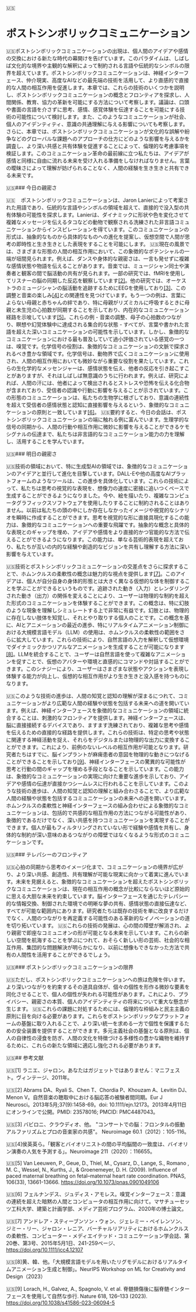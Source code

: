🇺🇸<center> <h1> ポストシンボリックコミュニケーション </h1> </center>

🇺🇸ポストシンボリックコミュニケーションの出現は、個人間のアイデアや感情の交換における新たな時代の幕開けを告げています。このパラダイムは、しばしば文化的な境界や主観的な解釈によって制約される言語や伝統的なシンボルの限界を超えています。ポストシンボリックコミュニケーションは、神経インターフェース、仲介現実、高度なAIなどの最先端の技術を活用して、より直感的で直接的な人間の相互作用を促進します。本章では、これらの技術のいくつかを説明し、ポストシンボリックコミュニケーションの概念とフロンティアを探求し、人間関係、教育、協力の革新を可能にする方法について考察します。議論は、口頭や書面の言語を介さずに思考、感情、感覚体験を伝達することを可能にする技術の可能性について検討します。また、このようなコミュニケーションが社会、個人のアイデンティティ、意識の共通理解に与える影響についても考察します。さらに、本章では、ポストシンボリックコミュニケーションが文化的な誤解や紛争などのグローバルな課題へのアプローチの仕方にどのような影響を与えるかを調査し、より深い共感と共有体験を促進することによって、倫理的な考慮事項を検証します。このコミュニケーション革命の最前線に立つ私たちは、アイデアが感情と同様に自由に流れる未来を受け入れる準備をしなければなりません。言葉の曖昧さによって理解が妨げられることなく、人間の経験を生き生きと共有できる未来です。

🇺🇸### 今日の親密さ

🇺🇸&nbsp;&nbsp;&nbsp;&nbsp;ポストシンボリックコミュニケーションは、Jaron Lanierによって考案された用語であり、伝統的な言語やシンボルの領域を超えて、直接的で没入型の共有体験の可能性を探求します。Lanierは、ダイナミックに形状や色を変化させて複雑なメッセージを伝えるタコなどの動物で観察される洗練された非言語コミュニケーションからインスピレーションを得ています。このコミュニケーションの形式は、抽象的なものから具体的なものへの進化を提案し、仮想空間で人間が思考の即時性と生き生きとした表現をすることを可能にします。
🇺🇸現在の風景では、さまざまな形態の人間の相互作用において、この象徴的なポテンシャルの一端が垣間見られます。例えば、ダンスや身体的な親密さは、一言も発せずに複雑な感情状態や物語を伝えることがあります。音楽では、ミュージシャン同士や演奏者と観客の間で脳活動の共有が見られます。一部の研究では、fMRIを使用してリスナーの脳の同期した反応を観察しています[[2]](#2)。他の研究では、オーケストラのミュージシャンの脳活動を追跡するためにEEGを使用しており[[3]](#3)、この調整と音楽の楽しみ[[4]](#4)との関連性を見つけています。もう一つの例は、言葉によらない母親と赤ちゃんの絆であり、特に母親がリズミカルに呼吸するときに母親と未生児の心拍数が同期することを示しており、内在的なコミュニケーション経路を示唆しています[[5]](#5)。これらの例 - 音楽の調整、母子の心拍数のつながり、瞑想や幻覚体験中に達成される集合的な状態 - すべてが、言葉や書かれた言語を超えた深いコミュニケーションの可能性を示しています。しかし、象徴的なコミュニケーションにおける最も普及していて過小評価されている感覚の一つは、嗅覚です。化学信号の役割は、象徴的なコミュニケーションの文脈で探求されるべき豊かな領域です。化学信号は、動物界で広くコミュニケーションに使用され、人間の相互作用においても微妙ながら重要な役割を果たしています。これらの生化学的なメッセンジャーは、感情状態を伝え、他者の反応を引き起こすことがありますが、それはしばしば無意識のうちに行われます。例えば、研究によれば、人間の汗には、他者によって検出されるとストレスや恐怖を伝える化合物が含まれており、受信者の認識や行動に影響を与えることが示されています。この形態のコミュニケーションは、私たちの生物学に根ざしており、意識の連続性を超えて受信者の感情状態と認知に直接影響を与えるという、象徴的なコミュニケーションの原則と一致しています[[6]](#6)。
🇺🇸要約すると、今日の会話は、ポストシンボリックコミュニケーションの端に触れる例に富んでいます。生理学的な信号の同期から、人間の行動や相互作用に微妙に影響を与えることができるケモシグナルの伝達まで、私たちは非言語的なコミュニケーション能力の力を理解し、活用することを学んでいます。


🇺🇸### 明日の親密さ

🇺🇸技術の領域において、特に生成型AIの領域では、象徴的なコミュニケーションのアイデアと並行して進化を目撃しています。DALL-Eや他の高度なAIプラットフォームのようなツールは、この進歩を具体化しています。これらの技術によって、私たちは思考の視覚的な表現を、想像力の速度に密接に追いつくペースで生成することができるようになりました。今や、絵を描いたり、複雑なコンピュータグラフィックスソフトウェアを使用したりすることに制約されることはありません。以前は私たちの頭の中にしか存在しなかったイメージや視覚的なシナリオを瞬時に作成することができます。思考を視覚的な形に直接具現化するこの能力は、象徴的なコミュニケーションへの重要な飛躍です。抽象的な概念と具体的な表現とのギャップを埋め、アイデアや感情をより直接的かつ官能的な方法で伝えることができるようになります。この能力は、単なる芸術的表現を超えており、私たちが互いの内的な経験や創造的なビジョンを共有し理解する方法に深い影響を与えています。

🇺🇸技術とポストシンボリックコミュニケーションの交差点をさらに探求することで、ホムンクルスの柔軟性の概念は魅力的な視点を提供します[[7]](#7)。このアイデアは、個人が自分自身の身体的形態とは大きく異なる仮想的な体を制御することを学ぶことができるというものです。追跡された動き（入力）とレンダリングされた動き（出力）の関係を変えることにより、ユーザーは物理的な制約を超えた形式のコミュニケーションを体験することができます。この概念は、特に幻肢のような現象を理解しシミュレートする上で非常に有益です。幻肢とは、物理的に存在しない肢体を知覚し、それとやり取りする個人のことです。この概念を基に、AIとアニメーションの最近の進歩、特にリアルタイムアニメーション制御における大規模言語モデル（LLM）の使用は、ホムンクルスの柔軟性の範囲をさらに拡大しています。これらの技術により、自然言語の入力を解釈して仮想環境でダイナミックかつリアルなアニメーションを生成することが可能になります[[8]](#8)。LLMを統合することで、ユーザーは自然言語を使って複雑なアニメーションを促すことで、仮想のアバターや環境と直感的にコマンドや対話することができます。このシナジーにより、ユーザーはさまざまな状態やアクションを表現し体験する能力が向上し、仮想的な相互作用がより生き生きと没入感を持つものになります。

🇺🇸このような技術の進歩は、人間の知覚と認知の理解が深まるにつれて、コミュニケーションがより広範な人間の経験や状態を包括する未来への道を開いています。例えば、神経インターフェースを象徴的なコミュニケーションの領域に統合することは、刺激的なフロンティアを提供します。神経インターフェースは、脳に直接接続するデバイスであり、ますます洗練されており、複雑な思考や感情を伝えるための直接的な経路を提供します。これらの技術は、特定の思考や状態に関連する神経活動を捉え、それらをデジタルまたは物理的な出力に変換することができます。これにより、前例のないレベルの相互作用が可能となります。研究者たちはすでに、脳インプラントが麻痺患者の意図を物理的な動きにつなげることができることを示しており[[9]](#9)、神経インターフェースの驚異的な可能性が思考と行動の間のギャップを埋める手段となることを示しています。この能力は、象徴的なコミュニケーションの実現に向けた重要な進歩を示しており、アイデアや感情の伝達が直接かつシームレスに行われることを示しています。このような技術の進歩は、人間の知覚と認知の理解と組み合わさることで、より広範な人間の経験や状態を包括するコミュニケーションの未来への道を開いています。ホムンクルスの柔軟性と神経インターフェースの組み合わせによる象徴的なコミュニケーションは、包括的で共感的な相互作用の方法につながる可能性があり、象徴的であるだけでなく、深い共感を持つコミュニケーションを実現することができます。個人が最もフィルタリングされていない形で経験や感情を共有し、身体的な制約が深い意味のあるつながりの障壁ではなくなるような形式のコミュニケーションです。


🇺🇸### テレパシーのフロンティア

🇺🇸心拍の同期から思考のイメージ化まで、コミュニケーションの境界が広がり、より深い共感、創造性、共有理解が可能な現実に向かって着実に進んでいます。未来を見据えると、象徴的なコミュニケーションを超えたポストシンボリックなコミュニケーションは、現在の相互作用の概念が比較にならないほど原始的に思える大胆な未来を約束しています。脳インターフェースを通じたテレパシー的な情報交換、制御された環境での明晰な夢の共有、感情状態の直接伝達など、すべてが可能な範囲内にあります。研究者たちは既存の技術を単に改良するだけでなく、人間のつながりを再定義する可能性のある革新的なイノベーションの道を切り拓いています。
🇺🇸これらの技術の発展は、心の間の障壁が解消され、より親密で即座なコミュニオンの形が可能となる未来を示しています。これらの新しい空間を航海することを学ぶにつれて、おそらく新しい形の芸術、社会的な相互作用、集団的な問題解決が明らかになり、以前に想像もできなかった方法で共有の人間性を活用することができるでしょう。


🇺🇸### ポストシンボリックコミュニケーションの限界

🇺🇸ただし、ポストシンボリックコミュニケーションへの旅は危険を伴います。より深いつながりを約束するその道具自体が、個々の個性を形作る微妙な要素を同化させることで、個人の個性が失われる可能性があります。これにより、プライバシー、親密さの本質、個人のアイデンティティの将来について重大な懸念が生じます。
🇺🇸これらの課題に対処するためには、倫理的な枠組みと民主主義の原則に目を向ける必要があります。これらをポストシンボリックなプラットフォームの基盤に取り入れることで、より深い統一を求める一方で個性を保護するための安全装置を提供することができます。多元主義社会の基盤となる原則は、個人の自律性の浸食を防ぎ、人間の文化を特徴づける多様性の豊かな織物を維持するために、これらの新たな領域に適応し強化される必要があります。


🇺🇸## 参考文献

🇺🇸<a id="1">[1]</a> ラニエ、ジャロン。あなたはガジェットではありません：マニフェスト。ヴィンテージ、2011年。

🇺🇸<a id="2">[2]</a> Abrams DA、Ryali S、Chen T、Chordia P、Khouzam A、Levitin DJ、Menon V。自然音楽の聴取中における脳応答の被験者間同期。Eur J Neurosci。2013年5月;37(9):1458-69。doi: 10.1111/ejn.12173。2013年4月11日にオンラインで公開。PMID: 23578016; PMCID: PMC4487043。

🇺🇸<a id="3">[3]</a> バビロニ、クラウディオ、他。 "コンサートでの脳：フロンタルの振動アルファリズムとプロの音楽家の共感"。 Neuroimage 60.1（2012）：105-116。


🇺🇸<a id="4">[4]</a>侯英英ら。「観客とバイオリニストの間の平均脳間の一致度は、バイオリン演奏の人気を予測する」。Neuroimage 211（2020）：116655。

🇺🇸<a id="5">[5]</a> Van Leeuwen, P., Geue, D., Thiel, M., Cysarz, D., Lange, S., Romano , M. C., Wessel, N., Kurths, J., & Groenemeyer, D. H. (2009). Influence of paced maternal breathing on fetal–maternal heart rate coordination. PNAS, 106(33), 13661-13666. https://doi.org/10.1073/pnas.0901049106


🇺🇸<a id="6">[6]</a> フェルナンデス、ジュディス・アモレス。嗅覚インターフェース：意識の連続を超えた暗黙の人間とコンピュータの相互作用に向けて。マサチューセッツ工科大学、建築と計画学部、メディア芸術プログラム、2020年の博士論文。

🇺🇸<a id="7">[7]</a> アンドレア・スティーブンソン・ウォン、ジェレミー・ベイレンソン、ジミー・リー、ジャロン・レニア、バーチャルリアリティにおけるホムンクルスの柔軟性、コンピューター・メディエイテッド・コミュニケーション学会誌、第20巻、第3号、2015年5月1日、241-259ページ、https://doi.org/10.1111/jcc4.12107

🇺🇸<a id="8">[8]</a>黄、韓、他。「大規模言語モデルを用いたリグモデルにおけるリアルタイムアニメーション生成と制御」。NeurIPS Workshop on ML for Creativity and Design（2023）

🇺🇸<a id="8">[9]</a> Lorach, H., Galvez, A., Spagnolo, V. et al. 脊髄損傷後に脳脊髄インターフェースを使用して自然な歩行. Nature 618, 126–133 (2023). https://doi.org/10.1038/s41586-023-06094-5
